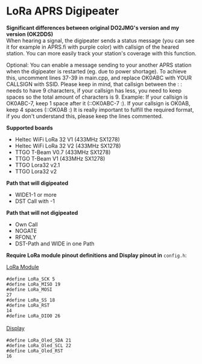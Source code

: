 # LoRa APRS Digipeater

<b>Significant differences between original DO2JMG's version and my version (OK2DDS)</b><br>
When hearing a signal, the digipeater sends a status message (you can see it for example in APRS.fi with purple color) with callsign of the heared station. You can more easily track your station's coverage with this function.

Optional: You can enable a message sending to your another APRS station when the digipeater is restarted (eg. due to power shortage). To achieve this, uncomment lines 37-39 in main.cpp, and replace OK0ABC with YOUR CALLSIGN with SSID. Please keep in mind, that callsign between the : : needs to have 9 characters, if your callsign has less, you need to keep spaces so the total amount of characters is 9.
Example: If your callsign is OK0ABC-7, keep 1 space after it (::OK0ABC-7 :). If your callsign is OK0AB, keep 4 spaces (::OK0AB    :)
It is really important to fulfill the required format, if you don't understand this, please keep the lines commented.

<b>Supported boards</b>
- Heltec WiFi LoRa 32 V1 (433MHz SX1278)
- Heltec WiFi LoRa 32 V2 (433MHz SX1278)
- TTGO T-Beam V0.7 (433MHz SX1278)
- TTGO T-Beam V1 (433MHz SX1278)
- TTGO Lora32 v2.1
- TTGO Lora32 v2

<b>Path that will digipeated</b><br>
- WIDE1-1 or more
- DST Call with -1

<b>Path that will not digipeated</b><br>
- Own Call
- NOGATE
- RFONLY
- DST-Path and WIDE in one Path

<b>Require LoRa module pinout definitions and Display pinout in</b> <code>config.h</code>:

<u>LoRa Module</u><br>
<br>
<code>#define LoRa_SCK 5</code><br>
<code>#define LoRa_MISO 19</code><br>
<code>#define LoRa_MOSI 27</code><br>
<code>#define LoRa_SS 18</code><br>
<code>#define LoRa_RST 14</code><br>
<code>#define LoRa_DIO0 26</code><br>
<br>
<u>Display</u><br>
<br>
<code>#define LoRa_Oled_SDA 21</code><br>
<code>#define LoRa_Oled_SCL 22</code><br>
<code>#define LoRa_Oled_RST 16</code><br>
<br>
